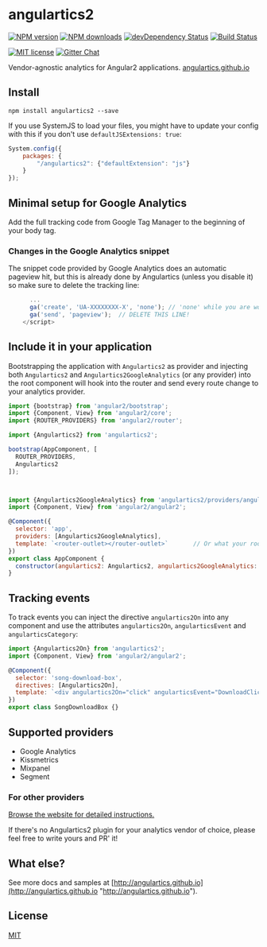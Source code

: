 # angulartics2

[![NPM version][npm-image]][npm-url] [![NPM downloads][npm-downloads-image]][npm-downloads-url]
[![devDependency Status](https://david-dm.org/angulartics/angulartics2/dev-status.svg)](https://david-dm.org/angulartics/angulartics2#info=devDependencies)
[![Build Status](https://img.shields.io/travis/angulartics/angulartics2/master.svg?style=flat)](https://travis-ci.org/angulartics/angulartics2)

[![MIT license][license-image]][license-url]
[![Gitter Chat](https://img.shields.io/gitter/room/nwjs/nw.js.svg)](https://gitter.im/angulartics/angulartics2)

Vendor-agnostic analytics for Angular2 applications. [angulartics.github.io](http://angulartics.github.io "Go to the website")

## Install

```shell
npm install angulartics2 --save
```

If you use SystemJS to load your files, you might have to update your config with this if you don't use `defaultJSExtensions: true`:
```js
System.config({
    packages: {
        "/angulartics2": {"defaultExtension": "js"}
    }
});
```

## Minimal setup for Google Analytics

Add the full tracking code from Google Tag Manager to the beginning of your body tag.

### Changes in the Google Analytics snippet

The snippet code provided by Google Analytics does an automatic pageview hit, but this is already done by Angulartics (unless you disable it) so make sure to delete the tracking line:

```js
      ...
      ga('create', 'UA-XXXXXXXX-X', 'none'); // 'none' while you are working on localhost
      ga('send', 'pageview');  // DELETE THIS LINE!
    </script>
```

## Include it in your application

Bootstrapping the application with ```Angulartics2``` as provider and injecting both ```Angulartics2``` and ```Angulartics2GoogleAnalytics``` (or any provider) into the root component will hook into the router and send every route change to your analytics provider. 


```js
import {bootstrap} from 'angular2/bootstrap';
import {Component, View} from 'angular2/core';
import {ROUTER_PROVIDERS} from 'angular2/router';

import {Angulartics2} from 'angulartics2';

bootstrap(AppComponent, [
  ROUTER_PROVIDERS,
  Angulartics2
]);



import {Angulartics2GoogleAnalytics} from 'angulartics2/providers/angulartics2-google-analytics';
import {Component, View} from 'angular2/angular2';

@Component({
  selector: 'app',
  providers: [Angulartics2GoogleAnalytics],
  template: `<router-outlet></router-outlet>`       // Or what your root template is.
})
export class AppComponent {
  constructor(angulartics2: Angulartics2, angulartics2GoogleAnalytics: Angulartics2GoogleAnalytics) {}
}
```


## Tracking events

To track events you can inject the directive ```angulartics2On``` into any component and use the attributes ```angulartics2On```, ```angularticsEvent``` and ```angularticsCategory```:


```js
import {Angulartics2On} from 'angulartics2';
import {Component, View} from 'angular2/angular2';

@Component({
  selector: 'song-download-box',
  directives: [Angulartics2On],
  template: `<div angulartics2On="click" angularticsEvent="DownloadClick" angularticsCategory="{{ song.name }}"></div>`,
})
export class SongDownloadBox {}
```


## Supported providers

* Google Analytics
* Kissmetrics
* Mixpanel
* Segment

### For other providers

[Browse the website for detailed instructions.](http://angulartics.github.io)

If there's no Angulartics2 plugin for your analytics vendor of choice, please feel free to write yours and PR' it!

## What else?

See more docs and samples at [http://angulartics.github.io](http://angulartics.github.io "http://angulartics.github.io").

## License

[MIT](LICENSE)

[npm-image]: https://img.shields.io/npm/v/angulartics2.svg
[npm-url]: https://npmjs.org/package/angulartics2
[npm-downloads-image]: https://img.shields.io/npm/dm/angulartics2.svg
[npm-downloads-url]: https://npmjs.org/package/angulartics2
[bower-image]: https://img.shields.io/bower/v/angulartics2.svg
[bower-url]: http://bower.io/search/?q=angulartics2
[dep-status-image]: https://img.shields.io/david/angulartics/angulartics2.svg
[dep-status-url]: https://david-dm.org/angulartics/angulartics2
[license-image]: http://img.shields.io/badge/license-MIT-blue.svg
[license-url]: LICENSE
[slack-image]: https://angulartics2.herokuapp.com/badge.svg
[slack-url]: https://angulartics2.herokuapp.com